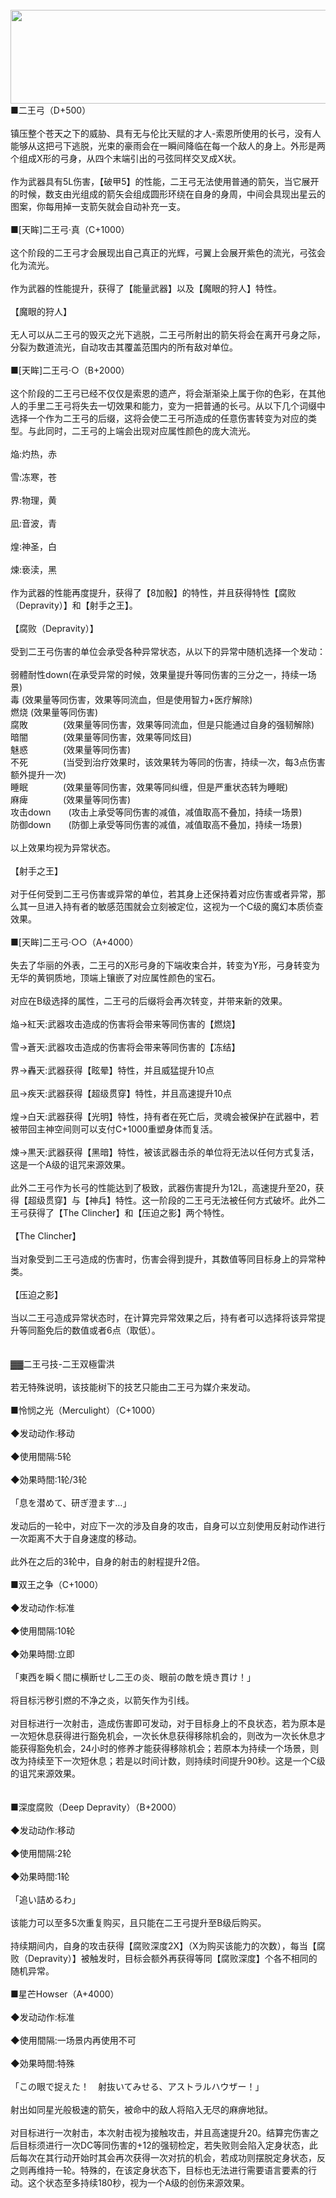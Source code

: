 <title>二王弓</title>
<meta name="GENERATOR" content="WinCHM">
<meta http-equiv="Content-Type" content="text/html; charset=gb2312">
<br><img src="images/二王弓.png" height="150" width="600"/>
<br>■二王弓（D+500） 
<br>
<br>镇压整个苍天之下的威胁、具有无与伦比天赋的才人-索恩所使用的长弓，没有人能够从这把弓下逃脱，光束的豪雨会在一瞬间降临在每一个敌人的身上。外形是两个组成X形的弓身，从四个末端引出的弓弦同样交叉成X状。 
<br>
<br>作为武器具有5L伤害，【破甲5】的性能，二王弓无法使用普通的箭矢，当它展开的时候，数支由光组成的箭矢会组成圆形环绕在自身的身周，中间会具现出星云的图案，你每用掉一支箭矢就会自动补充一支。 
<br>
<br>■[天眸]二王弓·真（C+1000） 
<br>
<br>这个阶段的二王弓才会展现出自己真正的光辉，弓翼上会展开紫色的流光，弓弦会化为流光。 
<br>
<br>作为武器的性能提升，获得了【能量武器】以及【魔眼的狩人】特性。 
<br>
<br>【魔眼的狩人】 
<br>
<br>无人可以从二王弓的毁灭之光下逃脱，二王弓所射出的箭矢将会在离开弓身之际，分裂为数道流光，自动攻击其覆盖范围内的所有敌对单位。 
<br>
<br>■[天眸]二王弓·○（B+2000） 
<br>
<br>这个阶段的二王弓已经不仅仅是索恩的遗产，将会渐渐染上属于你的色彩，在其他人的手里二王弓将失去一切效果和能力，变为一把普通的长弓。从以下几个词缀中选择一个作为二王弓的后缀，这将会使二王弓所造成的任意伤害转变为对应的类型。与此同时，二王弓的上端会出现对应属性颜色的庞大流光。 
<br>
<br>焔:灼热，赤 
<br>
<br>雪:冻寒，苍 
<br>
<br>界:物理，黄 
<br>
<br>凪:音波，青 
<br>
<br>煌:神圣，白 
<br>
<br>煉:亵渎，黑 
<br>
<br>作为武器的性能再度提升，获得了【8加骰】的特性，并且获得特性【腐败（Depravity）】和【射手之王】。 
<br>
<br>【腐败（Depravity）】 
<br>
<br>受到二王弓伤害的单位会承受各种异常状态，从以下的异常中随机选择一个发动： 
<br>
<br>弱體耐性down(在承受异常的时候，效果量提升等同伤害的三分之一，持续一场景) 
<br>毒 (效果量等同伤害，效果等同流血，但是使用智力+医疗解除) 
<br>燃烧 (效果量等同伤害) 
<br>腐敗　　　　(效果量等同伤害，效果等同流血，但是只能通过自身的强韧解除) 
<br>暗闇　　　　(效果量等同伤害，效果等同炫目) 
<br>魅惑　　　　(效果量等同伤害) 
<br>不死　　　　(当受到治疗效果时，该效果转为等同的伤害，持续一次，每3点伤害额外提升一次) 
<br>睡眠　　　　(效果量等同伤害，效果等同纠缠，但是严重状态转为睡眠) 
<br>麻痺　　　　(效果量等同伤害) 
<br>攻击down　　(攻击上承受等同伤害的减值，减值取高不叠加，持续一场景) 
<br>防御down　　(防御上承受等同伤害的减值，减值取高不叠加，持续一场景) 
<br>
<br>以上效果均视为异常状态。 
<br>
<br>【射手之王】 
<br>
<br>对于任何受到二王弓伤害或异常的单位，若其身上还保持着对应伤害或者异常，那么其一旦进入持有者的敏感范围就会立刻被定位，这视为一个C级的魔幻本质侦查效果。 
<br>
<br>■[天眸]二王弓·○○（A+4000） 
<br>
<br>失去了华丽的外表，二王弓的X形弓身的下端收束合并，转变为Y形，弓身转变为无华的黄铜质地，顶端上镶嵌了对应属性颜色的宝石。 
<br>
<br>对应在B级选择的属性，二王弓的后缀将会再次转变，并带来新的效果。 
<br>
<br>焔→紅天:武器攻击造成的伤害将会带来等同伤害的【燃烧】 
<br>
<br>雪→蒼天:武器攻击造成的伤害将会带来等同伤害的【冻结】 
<br>
<br>界→轟天:武器获得【眩晕】特性，并且威猛提升10点 
<br>
<br>凪→疾天:武器获得【超级贯穿】特性，并且高速提升10点 
<br>
<br>煌→白天:武器获得【光明】特性，持有者在死亡后，灵魂会被保护在武器中，若被带回主神空间则可以支付C+1000重塑身体而复活。 
<br>
<br>煉→黒天:武器获得【黑暗】特性，被该武器击杀的单位将无法以任何方式复活，这是一个A级的诅咒来源效果。 
<br>
<br>此外二王弓作为长弓的性能达到了极致，武器伤害提升为12L，高速提升至20，获得【超级贯穿】与【神兵】特性。这一阶段的二王弓无法被任何方式破坏。此外二王弓获得了【The Clincher】和【压迫之影】两个特性。 
<br>
<br>【The Clincher】 
<br>
<br>当对象受到二王弓造成的伤害时，伤害会得到提升，其数值等同目标身上的异常种类。 
<br>
<br>【压迫之影】 
<br>
<br>当以二王弓造成异常状态时，在计算完异常效果之后，持有者可以选择将该异常提升等同豁免后的数值或者6点（取低）。 
<br>
<br>
<br>▓▓二王弓技-二王双極雷洪 
<br>
<br>若无特殊说明，该技能树下的技艺只能由二王弓为媒介来发动。 
<br>
<br>■怜悯之光（Merculight）（C+1000） 
<br>
<br>◆发动动作:移动 
<br>
<br>◆使用間隔:5轮 
<br>
<br>◆効果時間:1轮/3轮 
<br>
<br>「息を潜めて、研ぎ澄ます…」 
<br>
<br>发动后的一轮中，对应下一次的涉及自身的攻击，自身可以立刻使用反射动作进行一次距离不大于自身速度的移动。 
<br>
<br>此外在之后的3轮中，自身的射击的射程提升2倍。 
<br>
<br>■双王之争（C+1000） 
<br>
<br>◆发动动作:标准 
<br>
<br>◆使用間隔:10轮 
<br>
<br>◆効果時間:立即 
<br>
<br>「東西を瞬く間に横断せし二王の炎、眼前の敵を焼き貫け！」 
<br>
<br>将目标污秽引燃的不净之炎，以箭矢作为引线。 
<br>
<br>对目标进行一次射击，造成伤害即可发动，对于目标身上的不良状态，若为原本是一次短休息获得进行豁免机会，一次长休息获得移除机会的，则改为一次长休息才能获得豁免机会，24小时的修养才能获得移除机会；若原本为持续一个场景，则改为持续至下一次短休息；若是以时间计数，则持续时间提升90秒。这是一个C级的诅咒来源效果。 
<br>
<br>
<br>■深度腐败（Deep Depravity）（B+2000） 
<br>
<br>◆发动动作:移动 
<br>
<br>◆使用間隔:2轮 
<br>
<br>◆効果時間:1轮 
<br>
<br>「追い詰めるわ」 
<br>
<br>该能力可以至多5次重复购买，且只能在二王弓提升至B级后购买。 
<br>
<br>持续期间内，自身的攻击获得【腐败深度2X】（X为购买该能力的次数），每当【腐败（Depravity）】被触发时，目标会额外再获得等同【腐败深度】个各不相同的随机异常。 
<br>
<br>■星芒Howser（A+4000） 
<br>
<br>◆发动动作:标准 
<br>
<br>◆使用間隔:一场景内再使用不可 
<br>
<br>◆効果時間:特殊 
<br>
<br>「この眼で捉えた！　射抜いてみせる、アストラルハウザー！」 
<br>
<br>射出如同星光般极速的箭矢，被命中的敌人将陷入无尽的麻痹地狱。 
<br>
<br>对目标进行一次射击，本次射击视为接触攻击，并且高速提升20。结算完伤害之后目标须进行一次DC等同伤害的+12的强韧检定，若失败则会陷入定身状态，此后每次在其行动开始时其会再次获得一次对抗的机会，若成功则摆脱定身状态，反之则再维持一轮。特殊的，在该定身状态下，目标也无法进行需要语言要素的行动。这个状态至多持续180秒，视为一个A级的创伤来源效果。 
<br>
<br>